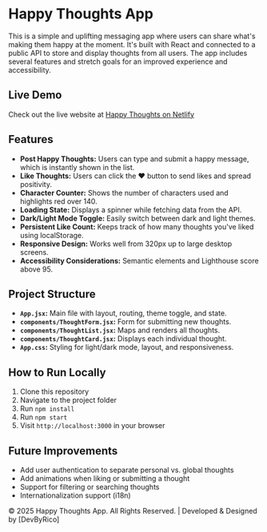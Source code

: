 # Happy Thoughts App

This is a simple and uplifting messaging app where users can share what's making them happy at the moment. It's built with React and connected to a public API to store and display thoughts from all users. The app includes several features and stretch goals for an improved experience and accessibility.

## Live Demo

Check out the live website at [Happy Thoughts on Netlify](https://happy-thoughts-rn.netlify.app)

## Features

- **Post Happy Thoughts:** Users can type and submit a happy message, which is instantly shown in the list.
- **Like Thoughts:** Users can click the ❤️ button to send likes and spread positivity.
- **Character Counter:** Shows the number of characters used and highlights red over 140.
- **Loading State:** Displays a spinner while fetching data from the API.
- **Dark/Light Mode Toggle:** Easily switch between dark and light themes.
- **Persistent Like Count:** Keeps track of how many thoughts you've liked using localStorage.
- **Responsive Design:** Works well from 320px up to large desktop screens.
- **Accessibility Considerations:** Semantic elements and Lighthouse score above 95.

## Project Structure

- **`App.jsx`:** Main file with layout, routing, theme toggle, and state.
- **`components/ThoughtForm.jsx`:** Form for submitting new thoughts.
- **`components/ThoughtList.jsx`:** Maps and renders all thoughts.
- **`components/ThoughtCard.jsx`:** Displays each individual thought.
- **`App.css`:** Styling for light/dark mode, layout, and responsiveness.

## How to Run Locally

1. Clone this repository
2. Navigate to the project folder
3. Run `npm install`
4. Run `npm start`
5. Visit `http://localhost:3000` in your browser

## Future Improvements

- Add user authentication to separate personal vs. global thoughts
- Add animations when liking or submitting a thought
- Support for filtering or searching thoughts
- Internationalization support (i18n)

© 2025 Happy Thoughts App. All Rights Reserved. | Developed & Designed by [DevByRico]
